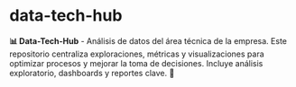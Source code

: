 # data-tech-hub
**📊 Data-Tech-Hub** - Análisis de datos del área técnica de la empresa. Este repositorio centraliza exploraciones, métricas y visualizaciones para optimizar procesos y mejorar la toma de decisiones. Incluye análisis exploratorio, dashboards y reportes clave. 🚀
